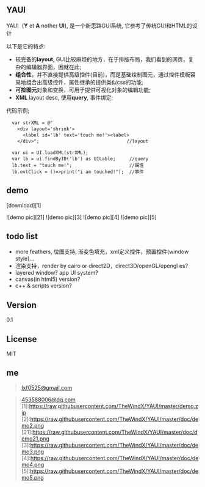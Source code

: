 YAUI
----

YAUI（**Y** et **A** nother **UI**), 是一个新思路GUI系统, 它参考了传统GUI和HTML的设计

以下是它的特点:

- 较完备的**layout**, GUI比较麻烦的地方，在于排版布局，我们看到的网页，复杂的编辑器界面，困就在此;
- **组合性**，并不直接提供高级控件(目前)，而是基础绘制图元，通过控件模板容易地组合出高级控件，属性继承的提供类似css的功能;
- **可捡图元**对象和变换，可用于提供可视化对象的编辑功能;
- **XML** layout desc, 使用**query**, 事件绑定;
    
代码示例;

```
  var strXML = @"
    <div layout='shrink'>
      <label id='lb' text='touch me!'><label>
    </div>";                                //layout 
```
    
```
  var ui = UI.loadXML(strXML);                 
  var lb = ui.findByID('lb') as UILable;     //query
  lb.text = "touch me!";                     //属性
  lb.evtClick = ()=>print("i am touched!");  //事件
```

demo
----
[download][1]

![demo pic][21]
![demo pic][3]
![demo pic][4]
![demo pic][5]



todo list
----
- more feathers, 位图支持, 渐变色填充，xml定义控件，预置控件(window style)...
- 渲染支持，render by cairo or direct2D，direct3D/openGL/opengl es?
- layered window? app UI system?
- canvas(in html5) version?
- c++ & scripts version?



Version
----

0.1




License
----

MIT


me
----
> lxf0525@gmail.com

> 453588006@qq.com
[1]:https://raw.githubusercontent.com/TheWindX/YAUI/master/demo.zip
[2]:https://raw.githubusercontent.com/TheWindX/YAUI/master/doc/demo2.png
[21]:https://raw.githubusercontent.com/TheWindX/YAUI/master/doc/demo21.png
[3]:https://raw.githubusercontent.com/TheWindX/YAUI/master/doc/demo3.png
[4]:https://raw.githubusercontent.com/TheWindX/YAUI/master/doc/demo4.png
[5]:https://raw.githubusercontent.com/TheWindX/YAUI/master/doc/demo5.png
    
